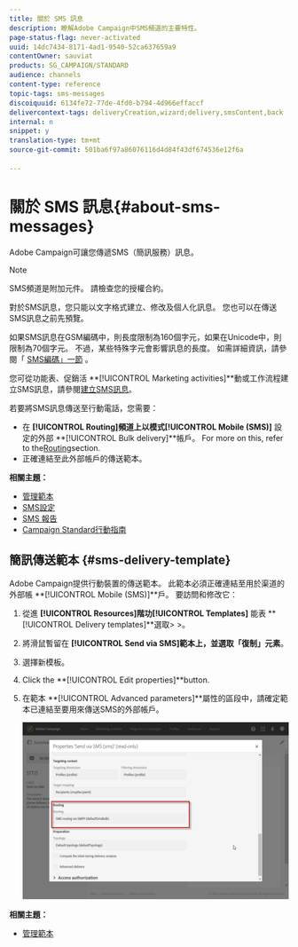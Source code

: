 ```yaml
---
title: 關於 SMS 訊息
description: 瞭解Adobe Campaign中SMS頻道的主要特性。
page-status-flag: never-activated
uuid: 14dc7434-8171-4ad1-9540-52ca637659a9
contentOwner: sauviat
products: SG_CAMPAIGN/STANDARD
audience: channels
content-type: reference
topic-tags: sms-messages
discoiquuid: 6134fe72-77de-4fd0-b794-4d966effaccf
delivercontext-tags: deliveryCreation,wizard;delivery,smsContent,back
internal: n
snippet: y
translation-type: tm+mt
source-git-commit: 501ba6f97a86076116d4d84f43df674536e12f6a

---
```



# 關於 SMS 訊息{#about-sms-messages}

Adobe Campaign可讓您傳遞SMS（簡訊服務）訊息。

>[!NOTE]
>
>SMS頻道是附加元件。 請檢查您的授權合約。

對於SMS訊息，您只能以文字格式建立、修改及個人化訊息。 您也可以在傳送SMS訊息之前先預覽。

如果SMS訊息在GSM編碼中，則長度限制為160個字元，如果在Unicode中，則限制為70個字元。 不過，某些特殊字元會影響訊息的長度。 如需詳細資訊，請參閱「 [SMS編碼」一節](../../administration/using/configuring-sms-channel.md#sms-encoding--length-and-transliteration) 。

您可從功能表、促銷活 **[!UICONTROL Marketing activities]**動或工作流程建立SMS訊息，請參閱[建立SMS訊息](../../channels/using/creating-an-sms-message.md)。

若要將SMS訊息傳送至行動電話，您需要：

* 在 **[!UICONTROL Routing]**頻道上以模式**[!UICONTROL Mobile (SMS)]** 設定的外部 **[!UICONTROL Bulk delivery]**帳戶。 For more on this, refer to the[Routing](../../administration/using/configuring-sms-channel.md#defining-an-sms-routing)section.
* 正確連結至此外部帳戶的傳送範本。

**相關主題：**

* [管理範本](../../start/using/marketing-activity-templates.md)
* [SMS設定](../../administration/using/configuring-sms-channel.md#defining-an-sms-routing)
* [SMS 報告](../../reporting/using/sms-report.md)
* [Campaign Standard行動指南](https://helpx.adobe.com/campaign/kb/acs-mobile.html)

## 簡訊傳送範本 {#sms-delivery-template}

Adobe Campaign提供行動裝置的傳送範本。 此範本必須正確連結至用於渠道的外部帳 **[!UICONTROL Mobile (SMS)]**戶。 要訪問和修改它：

1. 從進 **[!UICONTROL Resources]**階功**[!UICONTROL Templates]** 能表 **[!UICONTROL Delivery templates]**選取> >。
1. 將滑鼠暫留在 **[!UICONTROL Send via SMS]**範本上，並選取「復**&#x200B;制」元素&#x200B;**。
1. 選擇新模板。
1. Click the **[!UICONTROL Edit properties]**button.
1. 在範本 **[!UICONTROL Advanced parameters]**屬性的區段中，請確定範本已連結至要用來傳送SMS的外部帳戶。

   ![](assets/sms_template.png)

**相關主題：**

* [管理範本](../../start/using/marketing-activity-templates.md)
